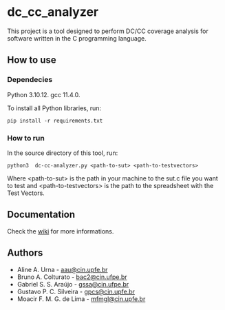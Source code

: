# dc_cc_analyzer

This project is a tool designed to perform DC/CC coverage analysis for software written in the C programming language.

## How to use

### Dependecies

Python 3.10.12. gcc 11.4.0.

To install all Python libraries, run:

```
pip install -r requirements.txt
```

### How to run

In the source directory of this tool, run:

```
python3  dc-cc-analyzer.py <path-to-sut> <path-to-testvectors>
```

Where \<path-to-sut> is the path in your machine to the sut.c file you want to test and \<path-to-testvectors> is the path to the spreadsheet with the Test Vectors.

## Documentation

Check the [wiki](https://github.com/GabrielSSAraujo/dc_cc_analyzer/wiki) for more informations.

## Authors

* Aline A. Urna - aau@cin.upfe.br
* Bruno A. Colturato - bac2@cin.ufpe.br
* Gabriel S. S. Araújo - gssa@cin.ufpe.br
* Gustavo P. C. Silveira - gpcs@cin.upfe.br
* Moacir F. M. G. de Lima - mfmgl@cin.upfe.br 
